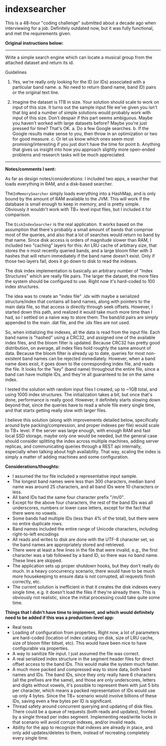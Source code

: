 # indexsearcher

This is a 48-hour "coding challenge" submitted about a decade ago when interviewing for a job.  Definitely outdated now, but it was fully functional, and met the requirements given.

**Original instructions below:**

---------------------------------------------------

Write a simple search engine which can locate a musical group from the attached dataset and return its id.

Guidelines
1. Yes, we're really only looking for the ID (or IDs) associated with a particular band name.
   a. No need to return (band name, band ID) pairs or the original text line.

2. Imagine the dataset is 1TB in size. Your solution should scale to work on input of this size.  It turns out the sample input file we've given you isn't that big and a number of simple solutions would probably work with input of this size.  Don't despair if this part seems ambiguous. Maybe you haven't worked with large datasets before? Maybe you're just pressed for time? That's OK.
   a. Do a few Google searches.
   b. If the Google results make sense to you, then throw in an optimization or two for good measure.
   c. Or let us know which ones seem most promising/interesting if you just don't have the time for point b.
   Anything that gives us insight into how you approach slightly more open-ended problems and research tasks will be much appreciated.


---------------------------------------------------

**Notes/comments I sent:**

As far as design notes/considerations:
I included two apps, a searcher that loads everything in RAM, and a disk-based searcher.

The`InMemorySearcher` simply loads everything into a HashMap, and is only bound by the amount of RAM available
to the JVM. This will work if the database is small enough to keep in memory, and is pretty simple. Obviously it
wouldn't work with TB+ level input files, but I included it for comparison.

The `DiskIndexSearcher` is the real application. It works based on the assumption that there's probably a small amount
of bands that comprise most of the queries, and also that a lot of searches would return no band by that name. Since
disk access is orders of magnitude slower than RAM, I included two "caching" layers for this: An LRU cache of
arbitrary size, that stores the n most recently queried bands, and a large bloom filter with 3 hashes that will return
immediately if the band name doesn't exist. Only if those two layers fail, does it go down to disk to read the indexes.

The disk index implementation is basically an arbitrary number of "Index Structures" which are really file pairs. The
larger the dataset, the more files the system should be configured to use. Right now it's hard-coded to 100 index
structures.

The idea was to create an "index file" .idx with maybe a serialized structure/index that contains all band names, along
with pointers to the main data file, so that access is directly through seek offsets. However, I started down this path,
and realized it would take much more time than I had, so I settled on a naive way to store them: The band/id pairs are
simply appended to the main .dat file, and the .idx files are not used.

So, when initializing the indexes, all the data is read from the input file. Each band name is "hashed" using a CRC32, 
and assigned one of the available index files, and the bloom filter is updated. Because CRC32 has pretty good
distribution, on average, all index files hold roughly the same amount of data. Because the bloom filter is already up
to date, queries for most non-existent band names can be rejected immediately. However, when a band name does
exist, it goes down to the corresponding index file, and reads the file. It looks for the "key" (band name) throughout
the entire file, since a band can have multiple IDs, and they're all guaranteed to be on the same index.

I tested the solution with random input files I created, up to ~1GB total, and using 1000 index structures. The
initialization takes a bit, but once that's done, performance is really good. However, it definitely starts slowing down
beyond that, since the queries have to read a whole file every single time, and that starts getting really slow with larger
files.

I believe this solution (along with improvements detailed below, specifically around byte packing/compression, and
proper indexes per file) would scale to TB+ level. If the server was large enough, with enough RAM and fast local
SSD storage, maybe only one would be needed, but the general case should consider splitting the index across
multiple machines, adding server replicas, and communicating queries through a REST api internally, especially when
talking about high availability. That way, scaling the index is simply a matter of adding machines and some
configuration.


**Considerations/thoughts:**
- I assumed the tsv file included a representative input sample.
- The longest band names were less than 300 characters, median band name was around 25 characters, and all
  band IDs were 10 characters or less.
- All band IDs had the same four character prefix "/m/0".
- Except for the above four characters, the rest of the band IDs was all underscores, numbers or lower case letters,
  except for the fact that there were no vowels.
- Some bands had multiple IDs (less than 4% of the total), but there were no entire duplicate rows.
- Band names included the entire range of Unicode characters, including right-to-left encodings
- All reads and writes to disk are done with the UTF-8 character set, so the band names are appropriately stored and
  retrieved.
- There were at least a few lines in the file that were invalid, e.g., the first character was a tab followed by a band ID,
  so there was no band name. These lines are skipped.
- The application sets up proper shutdown hooks, but they don't really do much. In a heavy concurrency scenario,
  there would have to be much more housekeeping to ensure data is not corrupted, all requests finish correctly, etc.
- The current solution is inefficient in that it creates the disk indexes every single time, e.g. it doesn't load the files if
  they're already there. This is obviously not realistic, since the initial processing could take quite some time.

**Things that I didn't have time to implement, and which would definitely need to be added if this was a production-level app:**
- Real tests
- Loading of configuration from properties. Right now, a lot of parameters are hard-coded (location of index catalog
  on disk, size of LRU cache, size of bloom filter bitset, etc). This would have been nice to have configurable via
  properties.
- A way to sanitize file input. I just assumed the file was correct.
- A real serialized index structure in the segment header files for direct offset access to the band IDs. This would
  make the system much faster.
- A much more packed and compressed way to store data, both band names and IDs. The band IDs, since they
  only really have 6 characters (all the prefixes are the same), and those are only underscores, letters and digits without
  vowels, it's possible to represent them with just 5 bits per character, which means a packed representation of IDs
  would use up only 4 bytes. Since the TB+ scenario would involve billions of these IDs, saving even a few bytes per ID
  is significant.
- Thread safety around concurrent querying and updating of disk files. There could be a queue of requests (both
  reads and updates), fronted by a single thread per index segment. Implementing read/write locks in that scenario will
  avoid corrupt indexes, and/or invalid reads.
- Ability for the app to recognize that indexes are already in place, and only add updates/deletes to them, instead of
  recreating completely every single time.